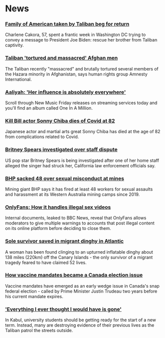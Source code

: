 # News
### [Family of American taken by Taliban beg for return](https://www.bbc.com/news/world-us-canada-58276062)
Charlene Cakora, 57, spent a frantic week in Washington DC trying to convey a message to President Joe Biden: rescue her brother from Taliban captivity.
### [Taliban 'tortured and massacred' Afghan men](https://www.bbc.com/news/world-asia-58277463)
The Taliban recently "massacred" and brutally tortured several members of the Hazara minority in Afghanistan, says human rights group Amnesty International.
### [Aaliyah: 'Her influence is absolutely everywhere'](https://www.bbc.com/news/newsbeat-58246480)
Scroll through New Music Friday releases on streaming services today and you'll find an album called One In A Million.
### [Kill Bill actor Sonny Chiba dies of Covid at 82](https://www.bbc.com/news/entertainment-arts-58279397)
Japanese actor and martial arts great Sonny Chiba has died at the age of 82 from complications related to Covid.
### [Britney Spears investigated over staff dispute](https://www.bbc.com/news/entertainment-arts-58276564)
US pop star Britney Spears is being investigated after one of her home staff alleged the singer had struck her, California law enforcement officials say.
### [BHP sacked 48 over sexual misconduct at mines](https://www.bbc.com/news/world-australia-58278104)
Mining giant BHP says it has fired at least 48 workers for sexual assaults and harassment at its Western Australia mining camps since 2019.
### [OnlyFans: How it handles illegal sex videos](https://www.bbc.com/news/uk-58255865)
Internal documents, leaked to BBC News, reveal that OnlyFans allows moderators to give multiple warnings to accounts that post illegal content on its online platform before deciding to close them. 
### [Sole survivor saved in migrant dinghy in Atlantic](https://www.bbc.com/news/world-europe-58279185)
A woman has been found clinging to an upturned inflatable dinghy about 138 miles (220km) off the Canary Islands - the only survivor of a migrant tragedy feared to have claimed 52 lives.
### [How vaccine mandates became a Canada election issue](https://www.bbc.com/news/world-us-canada-58264006)
Vaccine mandates have emerged as an early wedge issue in Canada's snap federal election - called by Prime Minister Justin Trudeau two years before his current mandate expires. 
### ['Everything I ever thought I would have is gone'](https://www.bbc.com/news/world-asia-58270423)
In Kabul, university students should be getting ready for the start of a new term. Instead, many are destroying evidence of their previous lives as the Taliban patrol the streets outside.
